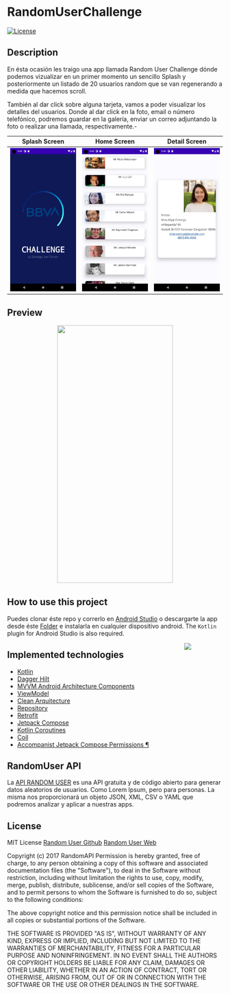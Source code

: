 # RandomUserChallenge
<a href="https://github.com/scerdan"><img alt="License" src="https://img.shields.io/static/v1?label=GitHub&message=sCerdan&color=00ff4c"/></a>

## Description
En ésta ocasión les traigo una app llamada Random User Challenge dónde podemos vizualizar en un primer momento un sencillo Splash y posteriormente un listado de 20 usuarios random que se van regenerando a medida que hacemos scroll. 

También al dar click sobre alguna tarjeta, vamos a poder visualizar los detalles del usuarios. Donde al dar click en la foto, email o número telefónico, podremos guardar en la galería, enviar un correo adjuntando la foto o realizar una llamada, respectivamente.-

| Splash Screen | Home Screen | Detail Screen |
-------------------|-------------------|----------------
|![Splash Screen](https://github.com/scerdan/randomUserChallenge/blob/core_branch/screenshots/splash.png) | ![Home Screen](https://github.com/scerdan/randomUserChallenge/blob/core_branch/screenshots/userList.png) | ![EDetail Screen](https://github.com/scerdan/randomUserChallenge/blob/core_branch/screenshots/userDetail.png) |

## Preview
<p align="center">
<img src="https://github.com/scerdan/randomUserChallenge/blob/core_branch/screenshots/newRecord.gif" width="270" height="600" />
</p>

## How to use this project
Puedes clonar éste repo y correrlo en [Android Studio](https://developer.android.com/studio) o descargarte la app desde éste [Folder](https://github.com/scerdan/randomUserChallenge/tree/core_branch/apk) e instalarla en cualquier dispositivo android.
The `Kotlin` plugin for Android Studio is also required.

<img align="right" width="90px" src="https://user-images.githubusercontent.com/24237865/178630165-76855349-ac04-4474-8bcf-8eb5f8c41095.png"/>


## Implemented technologies

* [Kotlin](https://kotlinlang.org/)
* [Dagger Hilt](https://dagger.dev/hilt/)
* [MVVM Android Architecture Components](https://developer.android.com/topic/libraries/architecture)
* [ViewModel](https://developer.android.com/topic/libraries/architecture/viewmodel)
* [Clean Arquitecture](https://blog.cleancoder.com/uncle-bob/2012/08/13/the-clean-architecture.html)
* [Repository](https://docs.microsoft.com/en-us/dotnet/architecture/microservices/microservice-ddd-cqrs-patterns/infrastructure-persistence-layer-design#:~:text=of%20Work%20patterns.-,The%20Repository%20pattern,from%20the%20domain%20model%20layer)
* [Retrofit](http://square.github.io/retrofit/)
* [Jetpack Compose](https://developer.android.com/jetpack/compose?hl=es-419)
* [Kotlin Coroutines](https://developer.android.com/kotlin/coroutines)
* [Coil](https://coil-kt.github.io/coil/)
* [Accompanist Jetpack Compose Permissions ¶](https://google.github.io/accompanist/permissions/)

## RandomUser API

La [API RANDOM USER](https://randomuser.me/) es una API gratuita y de código abierto para generar datos aleatorios de usuarios. Como Lorem Ipsum, pero para personas.
La misma nos proporcionará un objeto JSON, XML, CSV o YAML que podremos analizar y aplicar a nuestras apps.

## License
MIT License
[Random User Github](https://github.com/RandomAPI/Randomuser.me-Node)
[Random User Web](https://randomuser.me/)

Copyright (c) 2017 RandomAPI
Permission is hereby granted, free of charge, to any person obtaining a copy
of this software and associated documentation files (the "Software"), to deal
in the Software without restriction, including without limitation the rights
to use, copy, modify, merge, publish, distribute, sublicense, and/or sell
copies of the Software, and to permit persons to whom the Software is
furnished to do so, subject to the following conditions:

The above copyright notice and this permission notice shall be included in all
copies or substantial portions of the Software.

THE SOFTWARE IS PROVIDED "AS IS", WITHOUT WARRANTY OF ANY KIND, EXPRESS OR
IMPLIED, INCLUDING BUT NOT LIMITED TO THE WARRANTIES OF MERCHANTABILITY,
FITNESS FOR A PARTICULAR PURPOSE AND NONINFRINGEMENT. IN NO EVENT SHALL THE
AUTHORS OR COPYRIGHT HOLDERS BE LIABLE FOR ANY CLAIM, DAMAGES OR OTHER
LIABILITY, WHETHER IN AN ACTION OF CONTRACT, TORT OR OTHERWISE, ARISING FROM,
OUT OF OR IN CONNECTION WITH THE SOFTWARE OR THE USE OR OTHER DEALINGS IN THE
SOFTWARE.
